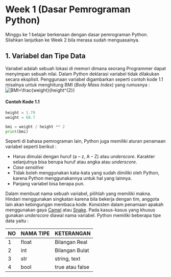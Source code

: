 # Week 1 (Dasar Pemrograman Python)
Minggu ke 1 belajar berkenaan dengan dasar pemrograman Python. Silahkan lanjutkan ke Week 2 bila merasa sudah menguasainya.

## 1. Variabel dan Tipe Data
Variabel adalah sebuah lokasi di memori dimana seorang Programmer dapat menyimpan sebuah nilai. Dalam Python deklarasi variabel tidak dilakukan secara eksplisit. Penggunaan variabel digambarkan seperti contoh kode 1.1 misalnya untuk menghitung BMI (*Body Mass Index*) yang rumusnya :
![BMI=\frac{weight}{height^{2}}](https://render.githubusercontent.com/render/math?math=BMI%3D%5Cfrac%7Bweight%7D%7Bheight%5E%7B2%7D%7D)
#### Contoh Kode 1.1
```python
height = 1.79
weight = 68.7

bmi = weight / height ** 2
print(bmi)
```
Seperti di bahasa pemrograman lain, Python juga memiliki aturan penamaan variabel seperti berikut :
  * Harus dimulai dengan huruf (a – z, A – Z) atau *underscore*. Karakter selanjutnya bisa berupa huruf atau angka atau *underscore*.
  * *Case sensitive*
  * Tidak boleh menggunakan kata-kata yang sudah dimiliki oleh Python, karena Python menggunakannya untuk hal yang lainnya.
  * Panjang variabel bisa berapa pun.
  
Dalam membuat nama sebuah variabel,  pilihlah yang memiliki makna. Hindari menggunakan singkatan karena bila bekerja dengan tim, anggota lain akan kebingungan membaca kode. Konsisten dalam penamaan apakah menggunakan gaya [Camel](https://en.wikipedia.org/wiki/Camel_case) atau [Snake](https://en.wikipedia.org/wiki/Snake_case). Pada kasus-kasus yang khusus gunakan *underscore* diawal nama variabel.
Python memiliki beberapa tipe data yaitu :
<table>
<thead>
<tr>
<th>NO</th>
<th>NAMA TIPE</th>
<th>KETERANGAN</th>

</tr>
</thead>
<tbody>
<tr>
<td>1</td>
<td>float</td>
<td>Bilangan Real</td>
</tr>
<tr>
<td>2</td>
<td>int</td>
<td>Bilangan Bulat</td>
</tr>
<tr>
<td>3</td>
<td>str</td>
<td>string, text</td>
</tr>
<tr>
<td>4</td>
<td>bool</td>
<td>true atau false</td>
</tr>
</tbody>
</table>

